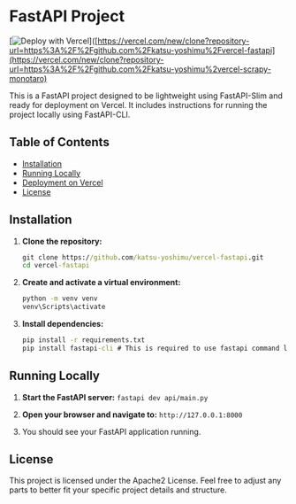 # FastAPI Project
[![Deploy with Vercel](https://vercel.com/button)]([https://vercel.com/new/clone?repository-url=https%3A%2F%2Fgithub.com%2Fkatsu-yoshimu%2Fvercel-fastapi](https://vercel.com/new/clone?repository-url=https%3A%2F%2Fgithub.com%2Fkatsu-yoshimu%2vercel-scrapy-monotaro)


This is a FastAPI project designed to be lightweight using FastAPI-Slim and ready for deployment on Vercel. It includes instructions for running the project locally using FastAPI-CLI.

## Table of Contents
- [Installation](#installation)
- [Running Locally](#running-locally)
- [Deployment on Vercel](#deployment-on-vercel)
- [License](#license)

## Installation

1. **Clone the repository:**

   ```cmd
   git clone https://github.com/katsu-yoshimu/vercel-fastapi.git
   cd vercel-fastapi
	 ```

2. **Create and activate a virtual environment:**

	```cmd
	python -m venv venv
	venv\Scripts\activate
	```
3. **Install dependencies:**
	```cmd
	pip install -r requirements.txt  
	pip install fastapi-cli # This is required to use fastapi command locally
	```

## Running Locally
1. **Start the FastAPI server:**
```fastapi dev api/main.py```

2. **Open your browser and navigate to:**
```http://127.0.0.1:8000```

3. You should see your FastAPI application running.

## License
This project is licensed under the Apache2 License. Feel free to adjust any parts to better fit your specific project details and structure.
